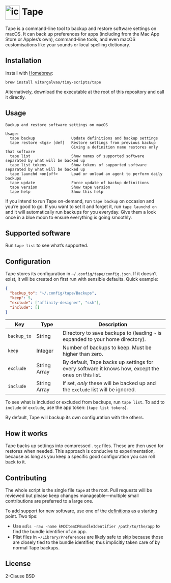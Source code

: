# <img src='https://user-images.githubusercontent.com/1699443/152702986-198e7e40-b0a4-43d1-8fd8-47e52033e6e5.png' width='45' align='center' alt='icon'> Tape

Tape is a command-line tool to backup and restore software settings on macOS. It can back up preferences for apps (including from the Mac App Store or Apples’s own), command-line tools, and even macOS customisations like your sounds or local spelling dictionary.

## Installation

Install with [Homebrew](https://brew.sh):

```shell
brew install vitorgalvao/tiny-scripts/tape
```

Alternatively, download the executable at the root of this repository and call it directly.

## Usage

```
Backup and restore software settings on macOS

Usage:
  tape backup                Update definitions and backup settings
  tape restore <tgz> [def]   Restore settings from previous backup
                             Giving a definition name restores only that software
  tape list                  Show names of supported software separated by what will be backed up
  tape list tokens           Show tokens of supported software separated by what will be backed up
  tape launchd <on|off>      Load or unload an agent to perform daily backups
  tape update                Force update of backup definitions
  tape version               Show tape version
  tape help                  Show this help
```

If you intend to run Tape on-demand, run `tape backup` on occasion and you’re good to go. If you want to set it and forget it, run `tape launchd on` and it will automatically run backups for you everyday. Give them a look once in a blue moon to ensure everything is going smoothly.

## Supported software

Run `tape list` to see what’s supported.

## Configuration

Tape stores its configuration in `~/.config/tape/config.json`. If it doesn’t exist, it will be created on first run with sensible defaults. Quick example:

```json
{
  "backup_to": "~/.config/tape/Backups",
  "keep": 5,
  "exclude": ["affinity-designer", "ssh"],
  "include": []
}
```

| Key         | Type         | Description                                                                                       |
| ----------- | ------------ | ------------------------------------------------------------------------------------------------- |
| `backup_to` | String       | Directory to save backups to (leading `~` is expanded to your home directory).                    |
| `keep`      | Integer      | Number of backups to keep. Must be higher than zero.                                              |
| `exclude`   | String Array | By default, Tape backs up settings for every software it knows how, except the ones on this list. |
| `include`   | String Array | If set, *only* these will be backed up and the `exclude` list will be ignored.                    |

To see what is included or excluded from backups, run `tape list`. To add to `include` or `exclude`, use the app token: (`tape list tokens`).

By default, Tape will backup its own configuration with the others.

## How it works

Tape backs up settings into compressed `.tgz` files. These are then used for restores when needed. This approach is conducive to experimentation, because as long as you keep a specific good configuration you can roll back to it.

## Contributing

The whole script is the single file `tape` at the root. Pull requests will be reviewed but please keep changes manageable—multiple small contributions are preferred to a large one.

To add support for new software, use one of the [definitions](https://github.com/vitorgalvao/tape/tree/main/Definitions) as a starting point. Two tips:

* Use `mdls -raw -name kMDItemCFBundleIdentifier /path/to/the/app` to find the bundle identifier of an app.
* Plist files in `~/Library/Preferences` are likely safe to skip because those are closely tied to the bundle identifier, thus implicitly taken care of by normal Tape backups.

## License

2-Clause BSD

